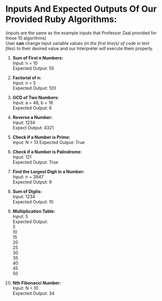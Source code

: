 # Inputs And Expected Outputs Of Our Provided Ruby Algorithms:

(inputs are the same as the example inputs that Professor Zaal provided for these 10 algorithms)  
User **can** change input variable values (*in the first line(s) of code in text files*) to their desired value and our Interpreter will execute them properly.

1. **Sum of First n Numbers:**  
   Input: n = 10  
   Expected Output: 55  
     
2. **Factorial of n:**  
   Input: n = 5  
   Expected Output: 120  
  
3. **GCD of Two Numbers:**  
   Input: a = 48, b = 18  
   Expected Output: 6  
  
4. **Reverse a Number:**  
   Input: 1234  
   Expect Output: 4321  
  
5. **Check if a Number is Prime:**  
   Input: N = 13
   Expected Output: True  

6. **Check if a Number is Palindrome:**  
   Input: 121  
   Expected Output: True  
  
7. **Find the Largest Digit in a Number:**  
   Input: n = 3947  
   Expected Output: 9  
  
8. **Sum of Digits:**  
   Input: 1234  
   Expected Output: 10  
  
9. **Multiplication Table:**  
   Input: 5  
   Expected Output:  
    5  
    10  
    15  
    20  
    25  
    30  
    35  
    40  
    45  
    50  
  
10. **Nth Fibonacci Number:**  
    Input: N = 10  
    Expected Output: 34  
